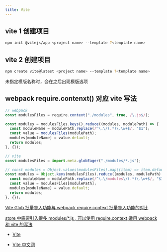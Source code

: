 ```yaml
---
title: Vite
---
```


## vite 1 创建项目

```zsh
npm init @vitejs/app <project name> --template ?<template name>
```

## vite 2 创建项目

```zsh
npm create vite@latest <project name> --template ?<template name>
```

未指定模版名称时，会在之后出现模版选项

## webpack require.contenxt() 对应 vite 写法

```js
// webpack
const modulesFiles = require.context("./modules", true, /\.js$/);

const modules = modulesFiles.keys().reduce((modules, modulePath) => {
  const moduleName = modulePath.replace(/^\.\/(.*)\.\w+$/, "$1");
  const value = modulesFiles(modulePath);
  modules[moduleName] = value.default;
  return modules;
}, {});

// vite
const modulesFiles = import.meta.globEager("./modules/*.js");

// const modules = Object.values(modulesFiles).map((item) => item.default);
const modules = Object.keys(modulesFiles).reduce((modules, modulePath) => {
  const moduleName = modulePath.replace(/^\.\/modules\/(.*)\.\w+$/, "$1");
  const value = modulesFiles[modulePath];
  modules[moduleName] = value.default;
  return modules;
}, {});
```

[Vite Glob 批量导入功能与 webpack require.context 批量导入功能的对比](https://www.jianshu.com/p/f427694d659f)

[store 中需要引入很多 modules/\*.js , 可以使用 require.context,适用 webpack 和 vite 的写法](https://blog.csdn.net/qq_32442967/article/details/106097936)

- [Vite](https://vitejs.dev/)

- [Vite 中文网](https://www.vitejs.net/)
